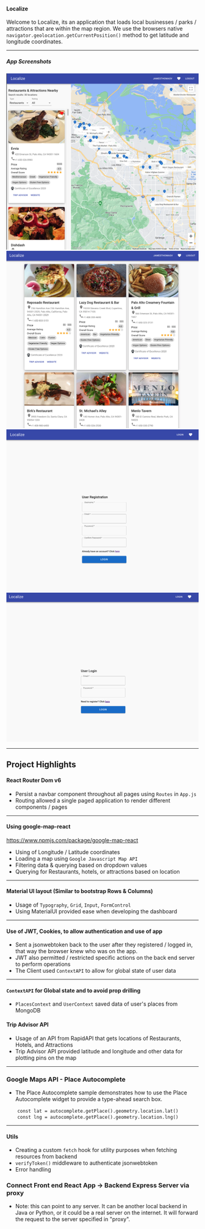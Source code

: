 #### Localize
Welcome to Localize, its an application that loads local businesses / parks / attractions that are within the map region. We use the browsers native `navigator.geolocation.getCurrentPosition()` method to get latitude and longitude coordinates.

----------
##### App Screenshots
![home](/screenshots/home.png)
![favorites](/screenshots/favorites.png)
![register](/screenshots/register.png)
![login](/screenshots/login.png)

------

## Project Highlights

#### React Router Dom v6
* Persist a navbar component throughout all pages using `Routes` in `App.js`
* Routing allowed a single paged application to render different components / pages
------
#### Using google-map-react
https://www.npmjs.com/package/google-map-react
* Using of Longitude / Latitude coordinates
* Loading a map using `Google Javascript Map API`
* Filtering data & querying based on dropdown values
* Querying for Restaurants, hotels, or attractions based on location

------
#### Material UI layout (Similar to bootstrap Rows & Columns)
* Usage of `Typography`, `Grid`, `Input`, `FormControl`
* Using MaterialUI provided ease when developing the dashboard

------
#### Use of JWT, Cookies, to allow authentication and use of app
* Sent a jsonwebtoken back to the user after they registered / logged in, that way the browser knew who was on the app.
* JWT also permitted / restricted specific actions on the back end server to perform operations
* The Client used `ContextAPI` to allow for global state of user data

-----
#### `ContextAPI` for Global state and to avoid prop drilling
* `PlacesContext` and `UserContext` saved data of user's places from MongoDB
#### Trip Advisor API
* Usage of an API from RapidAPI that gets locations of Restaurants, Hotels, and Attractions
* Trip Advisor API provided latitude and longitude and other data for plotting pins on the map
-------
### Google Maps API - Place Autocomplete
* The Place Autocomplete sample demonstrates how to use the Place Autocomplete widget to provide a type-ahead search box.
```
    const lat = autocomplete.getPlace().geometry.location.lat()
    const lng = autocomplete.getPlace().geometry.location.lng()
```
-----
#### Utils 
* Creating a custom `fetch` hook for utility purposes when fetching resources from backend
* `verifyToken()` middleware to authenticate jsonwebtoken
* Error handling

### Connect Front end React App -> Backend Express Server via proxy
* Note: this can point to any server. It can be another local backend in Java or Python, or it could be a real server on the internet. It will forward the request to the server specified in "proxy".